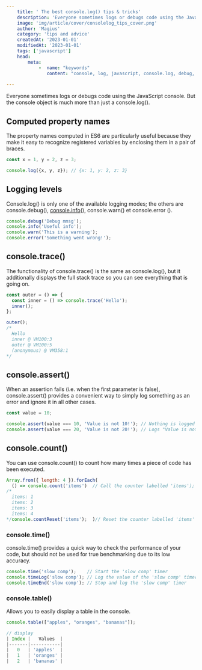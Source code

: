 ```yaml
---
    title: ' The best console.log() tips & tricks'
    description: 'Everyone sometimes logs or debugs code using the JavaScript console. But the console object is much more than just a console.log().'
    image: 'img/article/cover/consolelog_tips_cover.png'
    author: 'Magius'
    category: 'tips and advice'
    createdAt: '2023-01-01'
    modifiedAt: '2023-01-01'
    tags: ['javascript']
    head:
        meta: 
            -  name: "keywords"
               content: "console, log, javascript, console.log, debug, time"
            
---
```


Everyone sometimes logs or debugs code using the JavaScript console. But the console object is much more than just a console.log().

## Computed property names
The property names computed in ES6 are particularly useful because they make it easy to recognize registered variables by enclosing them in a pair of braces.

```js
const x = 1, y = 2, z = 3;

console.log({x, y, z}); // {x: 1, y: 2, z: 3}
```

## **Logging levels**

Console.log() is only one of the available logging modes; the others are console.debug(), [console.info](http://console.info/)(), console.warn() et console.error ().

```js
console.debug('Debug mmsg');
console.info('Useful info');
console.warn('This is a warning');
console.error('Something went wrong!');
```

## **console.trace()**

The functionality of console.trace() is the same as console.log(), but it additionally displays the full stack trace so you can see everything that is going on.

```js
const outer = () => {
  const inner = () => console.trace('Hello');
  inner();
};

outer();
/*
  Hello
  inner @ VM100:3
  outer @ VM100:5
  (anonymous) @ VM358:1
*/
```

## **console.assert()**

When an assertion fails (i.e. when the first parameter is false), console.assert() provides a convenient way to simply log something as an error and ignore it in all other cases.

```js
const value = 10;

console.assert(value === 10, 'Value is not 10!'); // Nothing is logged
console.assert(value === 20, 'Value is not 20!'); // Logs "Value is not 20!"
```

## **console.count()**

You can use console.count() to count how many times a piece of code has been executed.
```js
Array.from({ length: 4 }).forEach(
  () => console.count('items')  // Call the counter labelled 'items');
/*
  items: 1
  items: 2
  items: 3
  items: 4
*/console.countReset('items');  )// Reset the counter labelled 'items'
```

### **console.time()**

console.time() provides a quick way to check the performance of your code, but should not be used for true benchmarking due to its low accuracy.

```js
console.time('slow comp');    // Start the 'slow comp' timer
console.timeLog('slow comp'); // Log the value of the 'slow comp' timer
console.timeEnd('slow comp'); // Stop and log the 'slow comp' timer
```

### **console.table()**

Allows you to easily display a table in the console.
```js
console.table(["apples", "oranges", "bananas"]);

// display
| Index |   Values  |
|-------|-----------|
|   0   | 'apples'  |
|   1   | 'oranges' |
|   2   | 'bananas' |


```
